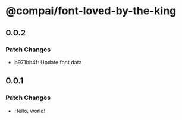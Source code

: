 # @compai/font-loved-by-the-king

## 0.0.2

### Patch Changes

- b971bb4f: Update font data

## 0.0.1

### Patch Changes

- Hello, world!
